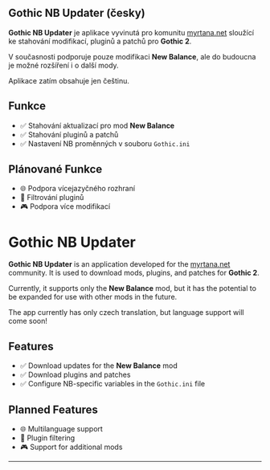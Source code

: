 

## Gothic NB Updater (česky)

**Gothic NB Updater** je aplikace vyvinutá pro komunitu [myrtana.net](https://myrtana.net) sloužící ke stahování modifikací, pluginů a patchů pro **Gothic 2**.

V současnosti podporuje pouze modifikaci **New Balance**, ale do budoucna je možné rozšíření i o další mody.

Aplikace zatím obsahuje jen češtinu.

## Funkce

- ✅ Stahování aktualizací pro mod **New Balance**  
- ✅ Stahování pluginů a patchů  
- ✅ Nastavení NB proměnných v souboru `Gothic.ini`  

## Plánované Funkce

- 🌐 Podpora vícejazyčného rozhraní  
- 🧩 Filtrování pluginů  
- 🎮 Podpora více modifikací  

# Gothic NB Updater

**Gothic NB Updater** is an application developed for the [myrtana.net](https://myrtana.net) community. It is used to download mods, plugins, and patches for **Gothic 2**.

Currently, it supports only the **New Balance** mod, but it has the potential to be expanded for use with other mods in the future.

The app currently has only czech translation, but language support will come soon!

## Features

- ✅ Download updates for the **New Balance** mod  
- ✅ Download plugins and patches  
- ✅ Configure NB-specific variables in the `Gothic.ini` file  

## Planned Features

- 🌐 Multilanguage support  
- 🧩 Plugin filtering  
- 🎮 Support for additional mods  

---